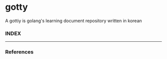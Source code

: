 # gotty
A gottiy is golang's learning document repository written in korean

### INDEX

---



### References

